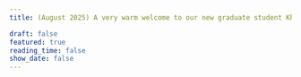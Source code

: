 ```yaml
---
title: (August 2025) A very warm welcome to our new graduate student Khadija.

draft: false
featured: true
reading_time: false
show_date: false
---
```

